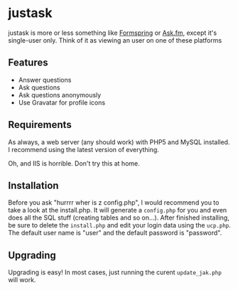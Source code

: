 # justask
justask is more or less something like [Formspring](http://formspring.me) or [Ask.fm](http://ask.fm), except it's single-user only.
Think of it as viewing an user on one of these platforms

## Features
* Answer questions
* Ask questions
* Ask questions anonymously
* Use Gravatar for profile icons

## Requirements
As always, a web server (any should work) with PHP5 and MySQL installed. I recommend using the latest version of everything.

Oh, and IIS is horrible. Don't try this at home.

## Installation
Before you ask "hurrrr wher is z config.php", I would recommend you to take a look at the install.php. It will generate a
`config.php` for you and even does all the SQL stuff (creating tables and so on…). After finished installing, be sure to
delete the `install.php` and edit your login data using the `ucp.php`. The default user name is "user" and the default
password is "password".

## Upgrading
Upgrading is easy! In most cases, just running the curent `update_jak.php` will work.